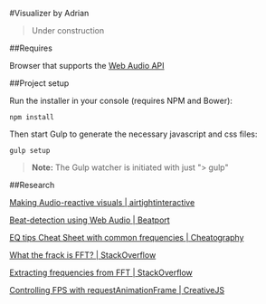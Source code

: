 #Visualizer by Adrian

> Under construction

##Requires

Browser that supports the [Web Audio API](http://caniuse.com/#search=web%20audio%20api)

##Project setup

Run the installer in your console (requires NPM and Bower):

```console
npm install
```

Then start Gulp to generate the necessary javascript and css files:

```console
gulp setup
```

> **Note:** The Gulp watcher is initiated with just "\> gulp"

##Research

[Making Audio-reactive visuals | airtightinteractive](https://www.airtightinteractive.com/2013/10/making-audio-reactive-visuals/)

[Beat-detection using Web Audio | Beatport](http://tech.beatport.com/2014/web-audio/beat-detection-using-web-audio/)

[EQ tips Cheat Sheet with common frequencies | Cheatography](https://www.cheatography.com/fredv/cheat-sheets/eq-tips/)

[What the frack is FFT? | StackOverflow](http://stackoverflow.com/questions/14789283/what-does-the-fft-data-in-the-web-audio-api-correspond-to/14789992#14789992)

[Extracting frequencies from FFT | StackOverflow](http://dsp.stackexchange.com/questions/2818/extracting-frequencies-from-fft)

[Controlling FPS with requestAnimationFrame | CreativeJS](http://creativejs.com/resources/requestanimationframe/)
